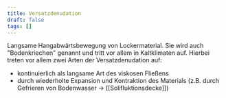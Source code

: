 ```yaml
---
title: Versatzdenudation
draft: false
tags: []
---
```

Langsame Hangabwärtsbewegung von Lockermaterial. Sie wird auch "Bodenkriechen" genannt und tritt vor allem in Kaltklimaten auf. 
Hierbei treten vor allem zwei Arten der Versatzdenudation auf:
- kontinuierlich als langsame Art des viskosen Fließens
- durch wiederholte Expansion und Kontraktion des Materials (z.B. durch Gefrieren von Bodenwasser -> [[Solifluktionsdecke]])
